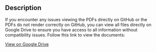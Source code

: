 ## Description
If you encounter any issues viewing the PDFs directly on GitHub or the PDFs do not render correctly on GitHub, you can view all files directly on Google Drive to ensure you have access to all information without compatibility issues. Follow this link to view the documents:

[View on Google Drive](https://drive.google.com/drive/folders/14gkxoCKiTEhQsT-xButtBjXAODw4-erO?usp=sharing)
